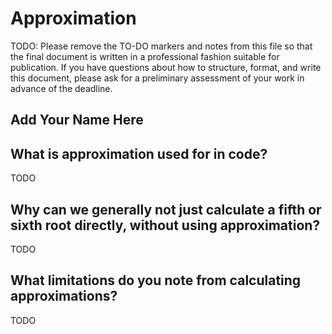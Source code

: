# Approximation

TODO: Please remove the TO-DO markers and notes from this file
so that the final document is written in a professional fashion
suitable for publication. If you have questions about how to
structure, format, and write this document, please ask for a
preliminary assessment of your work in advance of the deadline.

## Add Your Name Here

## What is approximation used for in code? 

TODO

## Why can we generally not just calculate a fifth or sixth root directly, without using approximation?

TODO

## What limitations do you note from calculating approximations?

TODO
